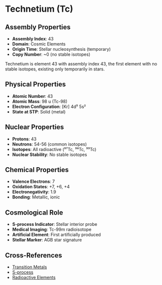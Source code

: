 # Technetium (Tc)

## Assembly Properties
- **Assembly Index**: 43
- **Domain**: Cosmic Elements
- **Origin Time**: Stellar nucleosynthesis (temporary)
- **Copy Number**: ~0 (no stable isotopes)

Technetium is element 43 with assembly index 43, the first element with no stable isotopes, existing only temporarily in stars.

## Physical Properties
- **Atomic Number**: 43
- **Atomic Mass**: 98 u (Tc-98)
- **Electron Configuration**: [Kr] 4d⁵ 5s²
- **State at STP**: Solid (metal)

## Nuclear Properties
- **Protons**: 43
- **Neutrons**: 54-56 (common isotopes)
- **Isotopes**: All radioactive (⁹⁷Tc, ⁹⁸Tc, ⁹⁹Tc)
- **Nuclear Stability**: No stable isotopes

## Chemical Properties
- **Valence Electrons**: 7
- **Oxidation States**: +7, +6, +4
- **Electronegativity**: 1.9
- **Bonding**: Metallic, ionic

## Cosmological Role
- **S-process Indicator**: Stellar interior probe
- **Medical Imaging**: Tc-99m radioisotope
- **Artificial Element**: First artificially produced
- **Stellar Marker**: AGB star signature

## Cross-References
- [Transition Metals](/domains/cosmic/elements/transition_metals.md)
- [S-process](/domains/cosmic/processes/s_process.md)
- [Radioactive Elements](/domains/cosmic/elements/radioactive.md)
